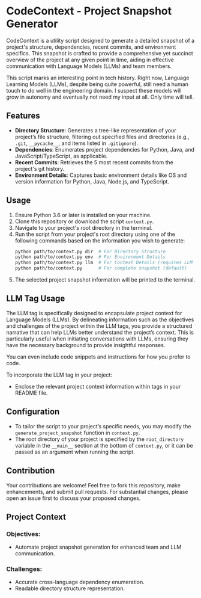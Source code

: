 # CodeContext - Project Snapshot Generator

CodeContext is a utility script designed to generate a detailed snapshot of a project's structure, dependencies, recent commits, and environment specifics. This snapshot is crafted to provide a comprehensive yet succinct overview of the project at any given point in time, aiding in effective communication with Language Models (LLMs) and team members.

This script marks an interesting point in tech history. Right now, Language Learning Models (LLMs), despite being quite powerful, still need a human touch to do well in the engineering domain. I suspect these models will grow in autonomy and eventually not need my input at all. Only time will tell.

## Features

- **Directory Structure**: Generates a tree-like representation of your project’s file structure, filtering out specified files and directories (e.g., `.git`, `__pycache__`, and items listed in `.gitignore`).
- **Dependencies**: Enumerates project dependencies for Python, Java, and JavaScript/TypeScript, as applicable.
- **Recent Commits**: Retrieves the 5 most recent commits from the project's git history.
- **Environment Details**: Captures basic environment details like OS and version information for Python, Java, Node.js, and TypeScript.

## Usage

1. Ensure Python 3.6 or later is installed on your machine.
2. Clone this repository or download the script `context.py`.
3. Navigate to your project's root directory in the terminal.
4. Run the script from your project's root directory using one of the following commands based on the information you wish to generate:
    ```bash
    python path/to/context.py dir  # For Directory Structure
    python path/to/context.py env  # For Environment Details
    python path/to/context.py llm  # For Context Details (requires LLM tag in readme)
    python path/to/context.py      # For complete snapshot (default)
    ```
5. The selected project snapshot information will be printed to the terminal.

## LLM Tag Usage

The LLM tag is specifically designed to encapsulate project context for Language Models (LLMs). By delineating information such as the objectives and challenges of the project within the LLM tags, you provide a structured narrative that can help LLMs better understand the project’s context. This is particularly useful when initiating conversations with LLMs, ensuring they have the necessary background to provide insightful responses.

You can even include code snippets and instructions for how you prefer to code.

To incorporate the LLM tag in your project:
- Enclose the relevant project context information within  tags in your README file.

## Configuration

- To tailor the script to your project’s specific needs, you may modify the `generate_project_snapshot` function in `context.py`.
- The root directory of your project is specified by the `root_directory` variable in the `__main__` section at the bottom of `context.py`, or it can be passed as an argument when running the script.

## Contribution

Your contributions are welcome! Feel free to fork this repository, make enhancements, and submit pull requests. For substantial changes, please open an issue first to discuss your proposed changes.

## Project Context
<!--LLM-->
### Objectives:
- Automate project snapshot generation for enhanced team and LLM communication.

### Challenges:
- Accurate cross-language dependency enumeration.
- Readable directory structure representation.
<!--LLM-->